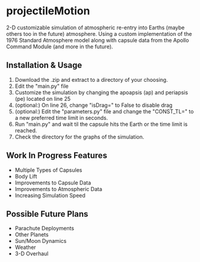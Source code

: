 # projectileMotion
2-D customizable simulation of atmospheric re-entry into Earths (maybe others too in the future) atmosphere. Using a custom implementation of the 1976 Standard Atmosphere model along with capsule data from the Apollo Command Module (and more in the future).

## Installation & Usage
1. Download the .zip and extract to a directory of your choosing.
2. Edit the "main.py" file
3. Customize the simulation by changing the apoapsis (ap) and periapsis (pe) located on line 25
4. (optional:) On line 26, change "isDrag=" to False to disable drag
5. (optional:) Edit the "parameters.py" file and change the "CONST_TL=" to a new preferred time limit in seconds.
6. Run "main.py" and wait til the capsule hits the Earth or the time limit is reached.
7. Check the directory for the graphs of the simulation.

## Work In Progress Features
- Multiple Types of Capsules
- Body Lift
- Improvements to Capsule Data
- Improvements to Atmospheric Data
- Increasing Simulation Speed

## Possible Future Plans
- Parachute Deployments
- Other Planets
- Sun/Moon Dynamics
- Weather
- 3-D Overhaul
